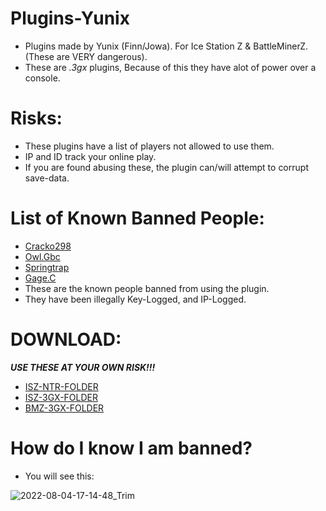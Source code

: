 # Plugins-Yunix
- Plugins made by Yunix (Finn/Jowa). For Ice Station Z & BattleMinerZ. (These are VERY dangerous).
- These are *.3gx* plugins, Because of this they have alot of power over a console.

# Risks:
- These plugins have a list of players not allowed to use them.
- IP and ID track your online play.
- If you are found abusing these, the plugin can/will attempt to corrupt save-data.

# List of Known Banned People:
- [Cracko298](https://github.com/Cracko298)
- [Owl.Gbc](https://github.com/OneEyedOwlLeaderOfGbcOfficial)
- [Springtrap](https://github.com/SpringtrapISZ)
- [Gage.C](https://github.com/GageCover)
- These are the known people banned from using the plugin.
- They have been illegally Key-Logged, and IP-Logged.

# DOWNLOAD:
***USE THESE AT YOUR OWN RISK!!!***
- [ISZ-NTR-FOLDER](https://github.com/JaxOffTheHook/IceStationZPlugin-Yunix/tree/main/ISZ%20NTR%20Plugins)
- [ISZ-3GX-FOLDER](https://github.com/JaxOffTheHook/IceStationZPlugin-Yunix/tree/main/ISZ%203GX%20Plugins)
- [BMZ-3GX-FOLDER](https://github.com/JaxOffTheHook/IceStationZPlugin-Yunix/tree/main/BMZ%203GX%20Plugins)

# How do I know I am banned?
- You will see this:


![2022-08-04-17-14-48_Trim](https://user-images.githubusercontent.com/105123340/182955025-10af4463-145b-4114-8556-e4ea26aa367c.gif)

